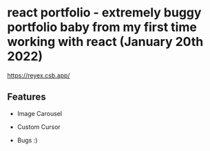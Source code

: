 # react portfolio - extremely buggy portfolio baby from my first time working with react (January 20th 2022)

https://reyex.csb.app/

## Features  

* Image Carousel 

* Custom Cursor

* Bugs :) 


